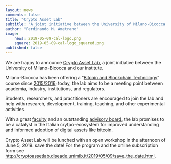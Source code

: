 ```yaml
---
layout: news
comments: false
title: "Crypto Asset Lab"
subtitle: "A joint initiative between the University of Milano-Bicocca and the Digital Gold Institute"
author: "Ferdinando M. Ametrano"
image:
    news: 2019-05-09-cal-logo.png
    square: 2019-05-09-cal-logo_squared.png
published: false
---
```


We are happy to announce
[Crypto Asset Lab](http://cryptoassetlab.diseade.unimib.it/),
a joint initiative between the University of Milano-Bicocca and our institute.

Milano-Bicocca has been offering a
“[Bitcoin and Blockchain Technology](https://www.ametrano.net/bbt/)” course
since [2015/2016](https://www.ametrano.net/courses/#past-university-courses);
today, the lab aims to be a meeting point between academia,
industry, institutions, and regulators.

Students, researchers, and practitioners are encouraged
to join the lab and help with research, development, training,
teaching, and other experimental activities.

With a great
[faculty](https://cryptoassetlab.diseade.unimib.it/faculty/) and an outstanding
[advisory board](http://cryptoassetlab.diseade.unimib.it/advisory-board/), the lab promises
to be a catalyst in the Italian crytpo-ecosystem for improved understanding
and informed adoption of digital assets like bitcoin.

Crypto Asset Lab will be lunched with an open workshop in the
afternoon of June 5, 2019: save the date!
For the program and the online subscription form
see <http://cryptoassetlab.diseade.unimib.it/2019/05/09/save_the_date.html>.

